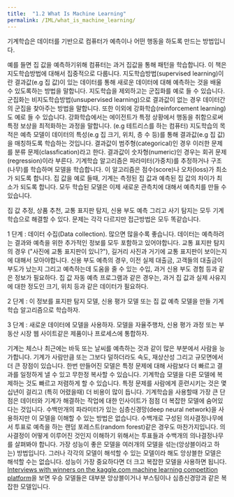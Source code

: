 ```yaml
---
title:  "1.2 What Is Machine Learning"
permalink: /IML/what_is_machine_learning/
---
```


기계학습은 데이터를 기반으로 컴퓨터가 예측이나 어떤 행동을 하도록 만드는 방법입니다. 

예를 들면 집 값을 예측하기위해 컴퓨터는 과거 집값을 통해 패턴을 학습합니다. 이 책은 지도학습방법에 대해서 집중적으로 다룹니다. 지도학습방법(supervised learning)이란 결과값(e.g 집 값)이 있는 데이터를 통해 새로운 데이터에 대해 예측하는 것을 배울 수 있도록하는 방법을 말합니다. 지도학습을 제외하고는 군집화를 예로 들 수 있습니다. 군집화는 비지도학습방법(unsupervised learning)으로 결과값이 없는 경우 데이터간의 군집을 찾아주는 방법을 말합니다. 또한 이외에 강화학습(reinforcement learning)도 예로 들 수 있습니다. 강화학습에서는 에이전트가 특정 상황에서 행동을 취함으로써 특정 보상을 최적화하는 과정을 말합니다. (e.g 테트리스를 하는 컴퓨터) 지도학습의 목적은 예측 모델이 데이터의 특성(e.g 집 크기, 위치, 층 수 등)를 통해 결과값(e.g 집 값)을 매칭하도록 학습하는 것입니다. 결과값이 범주형(categorical)인 경우 이러한 문제를 분류 문제(classfication)라고 한다. 결과값이 숫자형(numeric)인 경우는 회귀 문제(regression)이라 부른다. 기계학습 알고리즘은 파라미터(가중치)를 추정하거나 구조(나무)를 학습하며 모델을 학습합니다. 이 알고리즘은 점수(score)나 오차(loss)가 최소가 되도록 합니다. 집 값을 예로 들때, 기계는 측정된 집 값과 예측된 집 값의 차이가 최소가 되도록 합니다. 모두 학습된 모델은 이제 새로운 관측치에 대해서 예측치를 만들 수 있습니다.

집 값 추정, 상품 추천, 교통 표지판 탐지, 신용 부도 예측 그리고 사기 탐지는 모두 기계학습으로 해결할 수 있다. 문제는 각각 다르지만 접근방법은 모두 똑같습니다. 

1 단계 : 데이터 수집(Data collection). 많으면 많을수록 좋습니다. 데이터는 예측하려는 결과와 예측을 위한 추가적인 정보를 모두 포함하고 있어야합니다. 교통 표지판 탐지의 경우 ("사진에 교통 표지판이 있니?"), 길거리 사진과 거기에 교통 표지판이 보이는지에 대해서 모아야합니다. 신용 부도 예측의 경우, 이전 실제 대출금, 고객들의 대출금이 부도가 났는지 그리고 예측하는데 도움을 줄 수 있는 수입, 과거 신용 부도 경험 등과 같은 정보가 필요하다. 집 값 자동 예측 프로그램과 같은 경우는, 과거 집 값과 실제 사유지에 대한 정도인 크기, 위치 등과 같은 데이터가 필요하다. 

2 단계 : 이 정보를 표지판 탐지 모델, 신용 평가 모델 또는 집 값 예측 모델을 만들 기계학습 알고리즘으로 학습하자.

3 단계 : 새로운 데이터에 모델을 사용하자. 모델을 자율주행차, 신용 평가 과정 또는 부동산 시장 웹 사이트같은 제품이나 프로세스에 통합하자.

기계는 체스나 최근에는 바둑 또는 날씨를 예측하는 것과 같이 많은 부분에서 사람을 능가합니다. 기계가 사람만큼 또는 그보다 덜하더라도 속도, 재상산성 그리고 규모면에서 더 큰 장점이 있습니다. 한번 만들어진 모델은 특정 문제에 대해 사람보다 더 빠르고 결과를 일정하게 낼 수 있고 무한정 복사할 수 있습니다. 기계학습 모델을 다른 모델에 복제하는 것도 빠르고 저렴하게 할 수 있습니다. 특정 문제를 사람에게 훈련시키는 것은 몇십년이 걸리고 (특히 어렸을때) 더 비용이 많이 듭니다. 기계학습을 사용할때 가장 큰 단점은 데이터와 기계가 해결하는 작업에 대한 인사이트가 점점 더 복잡한 모델에 숨어있다는 것입니다. 수백만개의 파라미터가 있는 심층신경망(deep neural network)을 사용하지만 이 모델을 이해할 수 있는 방법은 없습니다. 수백개로 구성된 의사결정나무에서 투표로 예측을 하는 랜덤 포레스트(random forest)같은 경우도 마찬가지입니다. 의사결정이 어떻게 이루어진 것인지 이해하기 위해서는 투표들과 수백개의 의나결정나무를 살펴봐야 합니다. 가장 성능이 좋은 모델을 여러개의 모델을 섞는(앙상블이라고 하는) 방법입니다. 그러나 각각의 모델이 해석할 수 있는 모델이라 해도 앙상블한 모델은 해석할 수는 없습니다. 성능이 가장 중요하다면 더 크고 복잡한 모델을 사용하면 됩니다. [Interviews with winners on the kaggle.com machine learning competition platform](https://medium.com/kaggle-blog)을 보면 우승 모델들은 대부분 앙상블이거나 부스팅이나 심층신경망과 같은 복잡한 모델입니다.